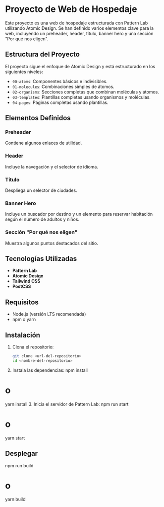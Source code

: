 # Proyecto de Web de Hospedaje

Este proyecto es una web de hospedaje estructurada con Pattern Lab utilizando Atomic Design. Se han definido varios elementos clave para la web, incluyendo un preheader, header, título, banner hero y una sección "Por qué nos eligen".

## Estructura del Proyecto

El proyecto sigue el enfoque de Atomic Design y está estructurado en los siguientes niveles:

- `00-atoms`: Componentes básicos e indivisibles.
- `01-molecules`: Combinaciones simples de átomos.
- `02-organisms`: Secciones completas que combinan moléculas y átomos.
- `03-templates`: Plantillas completas usando organismos y moléculas.
- `04-pages`: Páginas completas usando plantillas.

## Elementos Definidos

### Preheader

Contiene algunos enlaces de utilidad.

### Header

Incluye la navegación y el selector de idioma.

### Título

Despliega un selector de ciudades.

### Banner Hero

Incluye un buscador por destino y un elemento para reservar habitación según el número de adultos y niños.

### Sección "Por qué nos eligen"

Muestra algunos puntos destacados del sitio.

## Tecnologías Utilizadas

- **Pattern Lab**
- **Atomic Design**
- **Tailwind CSS**
- **PostCSS**

## Requisitos

- Node.js (versión LTS recomendada)
- npm o yarn

## Instalación

1. Clona el repositorio:
   ```sh
   git clone <url-del-repositorio>
   cd <nombre-del-repositorio>
2. Instala las dependencias:
   npm install
# o
yarn install
3. Inicia el servidor de Pattern Lab:
npm run start
# o
yarn start

## Desplegar
npm run build
# o
yarn build
